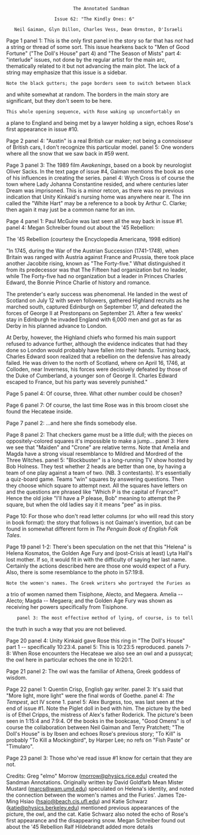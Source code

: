                              The Annotated Sandman

                      Issue 62: "The Kindly Ones: 6"

       Neil Gaiman, Glyn Dillon, Charles Vess, Dean Ormston, D'Israeli

Page 1 panel 1: This is the only first panel in the story so far that has
*not* had a string or thread of some sort. This issue hearkens back to
"Men of Good Fortune" ("The Doll's House" part 4) and "The Season of Mists"
part 4: "interlude" issues, not done by the regular artist for the main arc,
thematically related to it but not advancing the main plot. The lack of a 
string may emphasize that this issue is a sidebar.

	Note the black gutters; the page borders seem to switch between black
and white somewhat at random. The borders in the main story are significant,
but they don't seem to be here.

	This whole opening sequence, with Rose waking up uncomfortably on 
a plane to England and being met by a lawyer holding a sign, echoes Rose's 
first appearance in issue #10.

Page 2 panel 4: "Austin" is a real British car maker; not being a connoisseur
of British cars, I don't recognize this particular model.
       panel 5: One wonders where all the snow that we saw back in #59 went.

Page 3 panel 3: The 1989 film _Awakenings_, based on a book by neurologist
Oliver Sacks. In the text page of issue #4, Gaiman mentions the book as
one of his influences in creating the series.
       panel 4: Wych Cross is of course the town where Lady Johanna
Constantine resided, and where centuries later Dream was imprisoned. This
is a minor retcon, as there was no previous indication that Unity Kinkaid's
nursing home was anywhere near it. The inn called the "White Hart" may be
a reference to a book by Arthur C. Clarke; then again it may just be a 
common name for an inn.

Page 4 panel 1: Paul McGuire was last seen all the way back in issue #1.
       panel 4: Megan Schreiber found out about the '45 Rebellion:

The '45 Rebellion (courtesy the Encyclopedia Americana, 1998 edition)

"In 1745, during the War of the Austrian Succession (1741-1748), when Britain
was ranged with Austria against France and Prussia, there took place another
Jacobite rising, known as "The Forty-five." What distinguished it from its
predecessor was that The Fifteen had organization but no leader, while The
Forty-five had no organization but a leader in Princes Charles Edward, the
Bonnie Prince Charlie of history and romance.

The pretender's early success was phenomenal. He landed in the west of Scotland
on July 12 with seven followers, gathered Highland recruits as he marched
south, captured Edinburgh on September 17, and defeated the forces of George
II at Prestonpans on September 21. After a few weeks' stay in Edinburgh he
invaded England with 6,000 men and got as far as Derby in his planned advance
to London.

At Derby, however, the Highland chiefs who formed his main support refused to
advance further, although the evidence indicates that had they done so London
would probably have fallen into their hands. Turning back, Charles Edward soon
realized that a rebellion on the defensive has already failed. 
He was driven to the north of Scotland, where on April 16, 1746, at Colloden,
near Inverness, his forces were decisively defeated by those of the Duke of
Cumberland, a younger son of George II. Charles Edward escaped to France, but
his party was severely punished."

Page 5 panel 4: Of course, three. What other number could be chosen?

Page 6 panel 7: Of course, the last time Rose was in this broom closet she
found the Hecateae inside.

Page 7 panel 2: ...and here she finds somebody else.

Page 8 panel 2: That checkers game must be a little dull; with the pieces on
oppositely-colored squares it's impossible to make a jump...
       panel 3: Here we see that "Maiden" and "Crone" are relative terms. Note
that Amelia and Magda have a strong visual resemblance to Mildred and Mordred 
of the Three Witches.
       panel 5: "Blockbuster" is a long-running TV show hosted by Bob Holness.
They test whether 2 heads are better than one, by having a team of one play 
against a team of two.  (NB.  3 contestants).
It's essentially a quiz-board game.  Teams "win" squares by answering questions.
Then they choose which square to attempt next.
All the squares have letters on and the questions are phrased like "Which P is 
the capital of France?".
Hence the old joke "I'll have a P please, Bob"  meaning to attempt the P square, 
but when the old ladies say it it means "pee" as in piss.

Page 10: For those who don't read letter columns (or who will read this story
in book format): the story that follows is not Gaiman's invention, but can be
found in somewhat different form in _The Penguin Book of English Folk Tales_.

Page 19 panel 1-2: There's been speculation on the net that this "Helena" 
is Helena Kosmatos, the Golden Age Fury and (post-Crisis at least) Lyta Hall's 
lost mother. If so, it would fit in with the difficulty of saying her last 
name. Certainly the actions described here are those one would expect
of a Fury. Also, there is some resemblance to the photo in 57:19:8.

	Note the women's names. The Greek writers who portrayed the Furies as
a trio of women named them Tisiphone, Alecto, and Megaera. Amelia -- Alecto;
Magda -- Megaera; and the Golden Age Fury was shown as receiving her powers
specifically from Tisiphone.

        panel 3: The most effective method of lying, of course, is to tell 
the truth in such a way that you are not believed.

Page 20 panel 4: Unity Kinkaid gave Rose this ring in "The Doll's House"
part 1 -- specifically 10:23:4.
        panel 5: This is 10:23:5 reproduced.
        panels 7-8: When Rose encounters the Hecateae we also see an owl and
a pussycat; the owl here in particular echoes the one in 10:20:1.

Page 21 panel 2: The owl was the familiar of Athena, Greek goddess of wisdom.

Page 22 panel 1: Quentin Crisp, English gay writer.
        panel 3: It's said that "More light, more light" were the final words
of Goethe.
        panel 4: _The Tempest_, act IV scene 1. 
        panel 5: Alex Burgess, too, was last seen at the end of issue #1. 
Note the Piglet doll in bed with him. The picture by the bed is of Ethel 
Cripps, the mistress of Alex's father Roderick. The picture's been seen in
1:15:4 and 7:9:4. Of the books in the bookcase, "Good Omens" is of course 
the collaboration between Neil Gaiman and Terry Pratchett; "The Doll's House" 
is by Ibsen and echoes Rose's previous story; "To Kill" is probably "To Kill 
a Mockingbird", by Harper Lee; no refs on "Fish Paste" or "Timularo".

Page 23 panel 3: Those who've read issue #1 know for certain that they are not.
      
Credits:
	Greg "elmo" Morrow (morrow@physics.rice.edu) created the Sandman 
Annotations.
       Originally written by David Goldfarb
	Mean Mister Mustard (marcs@wam.umd.edu) speculated on Helena's 
identity, and noted the connection between the women's names and the Furies'.
	James Tze-Ming Hsiao (hsaio@beach.cis.ufl.edu) and Katie Schwarz 
(katie@physics.berkeley.edu) mentioned previous appearances of the picture, 
the owl, and the cat.
	Katie Schwarz also noted the echo of Rose's first appearance and the 
disappearing snow.
       Megan Schreiber found out about the '45 Rebellion
       Ralf Hildebrandt added more details
